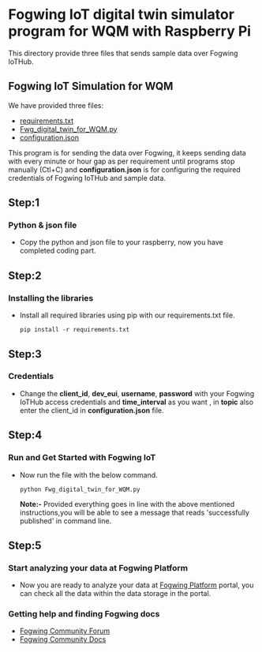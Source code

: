 # Fogwing IoT digital twin  simulator program for WQM with Raspberry Pi
This directory provide three files that sends sample data over Fogwing IoTHub.

## Fogwing IoT Simulation for WQM
We have provided three files:
* [requirements.txt](https://github.com/factana/fogwing-digital-twin-for-wqm/blob/master/requirements.txt)
* [Fwg_digital_twin_for_WQM.py](https://github.com/factana/fogwing-digital-twin-for-wqm/blob/master/Fwg_digital_twin_for_WQM.py)
* [configuration.json](https://github.com/factana/fogwing-digital-twin-for-wqm/blob/master/configuration.json)

This program is for sending the data over Fogwing, 
it keeps sending data with every minute or hour gap as per requirement 
until programs stop manually (Ctl+C) 
and **configuration.json** is for configuring the required credentials of
Fogwing IoTHub and sample data.
 
 ## Step:1
 ### Python & json file
 * Copy the python and json file to your raspberry, now you have completed coding part.
 
 ## Step:2
 ### Installing the libraries
 * Install all required libraries using pip with our requirements.txt file.
    ```
    pip install -r requirements.txt
    ```
 
 ## Step:3
 ### Credentials 
 * Change the **client_id**, **dev_eui**, **username**, **password** with
   your Fogwing IoTHub access credentials and **time_interval** as you want , in **topic** also enter the client_id in **configuration.json** file.
   
 ## Step:4
 ### Run and Get Started with Fogwing IoT
 * Now run the file with the below command.
    ```
    python Fwg_digital_twin_for_WQM.py
    ```
    **Note:-** Provided everything goes in line with the above mentioned
               instructions,you will be able to see a message that reads 
               'successfully published' in command line.
               
 ## Step:5
 ### Start analyzing your data at Fogwing Platform
 * Now you are ready to analyze your data at [Fogwing Platform](https://enterprise.fogwing.net/) portal,
   you can check all the data within the data storage in the portal.
   
 ### Getting help and finding Fogwing docs
 * [Fogwing Community Forum]()
 * [Fogwing Community Docs](https://docs.fogwing.io/)
